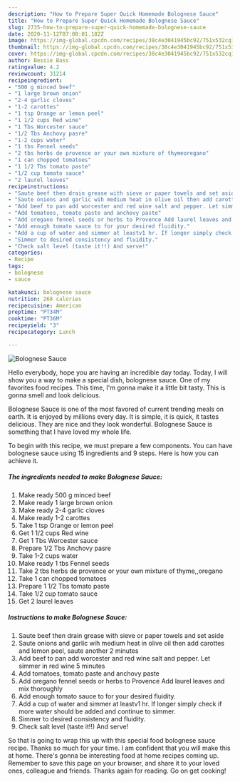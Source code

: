 ```yaml
---
description: "How to Prepare Super Quick Homemade Bolognese Sauce"
title: "How to Prepare Super Quick Homemade Bolognese Sauce"
slug: 2735-how-to-prepare-super-quick-homemade-bolognese-sauce
date: 2020-11-12T07:08:01.182Z
image: https://img-global.cpcdn.com/recipes/38c4e3041945bc92/751x532cq70/bolognese-sauce-recipe-main-photo.jpg
thumbnail: https://img-global.cpcdn.com/recipes/38c4e3041945bc92/751x532cq70/bolognese-sauce-recipe-main-photo.jpg
cover: https://img-global.cpcdn.com/recipes/38c4e3041945bc92/751x532cq70/bolognese-sauce-recipe-main-photo.jpg
author: Bessie Bass
ratingvalue: 4.2
reviewcount: 31214
recipeingredient:
- "500 g minced beef"
- "1 large brown onion"
- "2-4 garlic cloves"
- "1-2 carottes"
- "1 tsp Orange or lemon peel"
- "1 1/2 cups Red wine"
- "1 Tbs Worcester sauce"
- "1/2 Tbs Anchovy pasre"
- "1-2 cups water"
- "1 tbs Fennel seeds"
- "2 tbs herbs de provence or your own mixture of thymeoregano"
- "1 can chopped tomatoes"
- "1 1/2 Tbs tomato paste"
- "1/2 cup tomato sauce"
- "2 laurel leaves"
recipeinstructions:
- "Saute beef then drain grease with sieve or paper towels and set aside"
- "Saute onions and garlic wih medium heat in olive oil then add carottes and lemon peel, saute another 2 minutes"
- "Add beef to pan add worcester and red wine salt and pepper. Let simmer in red wine 5 minutes"
- "Add tomatoes, tomato paste and anchovy paste"
- "Add oregano fennel seeds or herbs to Provence Add laurel leaves and mix thoroughly"
- "Add enough tomato sauce to for your desired fluidity."
- "Add a cup of water and simmer at leastv1 hr. If longer simply check if more water should be added and continue to simmer."
- "Simmer to desired consistency and fluidity."
- "Check salt level (taste it!!) And serve!"
categories:
- Recipe
tags:
- bolognese
- sauce

katakunci: bolognese sauce 
nutrition: 268 calories
recipecuisine: American
preptime: "PT34M"
cooktime: "PT36M"
recipeyield: "3"
recipecategory: Lunch

---
```



![Bolognese Sauce](https://img-global.cpcdn.com/recipes/38c4e3041945bc92/751x532cq70/bolognese-sauce-recipe-main-photo.jpg)

Hello everybody, hope you are having an incredible day today. Today, I will show you a way to make a special dish, bolognese sauce. One of my favorites food recipes. This time, I'm gonna make it a little bit tasty. This is gonna smell and look delicious.

Bolognese Sauce is one of the most favored of current trending meals on earth. It is enjoyed by millions every day. It is simple, it is quick, it tastes delicious. They are nice and they look wonderful. Bolognese Sauce is something that I have loved my whole life.




To begin with this recipe, we must prepare a few components. You can have bolognese sauce using 15 ingredients and 9 steps. Here is how you can achieve it.

<!--inarticleads1-->

##### The ingredients needed to make Bolognese Sauce:

1. Make ready 500 g minced beef
1. Make ready 1 large brown onion
1. Make ready 2-4 garlic cloves
1. Make ready 1-2 carottes
1. Take 1 tsp Orange or lemon peel
1. Get 1 1/2 cups Red wine
1. Get 1 Tbs Worcester sauce
1. Prepare 1/2 Tbs Anchovy pasre
1. Take 1-2 cups water
1. Make ready 1 tbs Fennel seeds
1. Take 2 tbs herbs de provence or your own mixture of thyme,,oregano
1. Take 1 can chopped tomatoes
1. Prepare 1 1/2 Tbs tomato paste
1. Take 1/2 cup tomato sauce
1. Get 2 laurel leaves




<!--inarticleads2-->

##### Instructions to make Bolognese Sauce:

1. Saute beef then drain grease with sieve or paper towels and set aside
1. Saute onions and garlic wih medium heat in olive oil then add carottes and lemon peel, saute another 2 minutes
1. Add beef to pan add worcester and red wine salt and pepper. Let simmer in red wine 5 minutes
1. Add tomatoes, tomato paste and anchovy paste
1. Add oregano fennel seeds or herbs to Provence Add laurel leaves and mix thoroughly
1. Add enough tomato sauce to for your desired fluidity.
1. Add a cup of water and simmer at leastv1 hr. If longer simply check if more water should be added and continue to simmer.
1. Simmer to desired consistency and fluidity.
1. Check salt level (taste it!!) And serve!




So that is going to wrap this up with this special food bolognese sauce recipe. Thanks so much for your time. I am confident that you will make this at home. There's gonna be interesting food at home recipes coming up. Remember to save this page on your browser, and share it to your loved ones, colleague and friends. Thanks again for reading. Go on get cooking!
